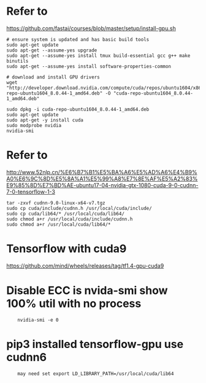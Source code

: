 # Refer to
https://github.com/fastai/courses/blob/master/setup/install-gpu.sh

    # ensure system is updated and has basic build tools
    sudo apt-get update
    sudo apt-get --assume-yes upgrade
    sudo apt-get --assume-yes install tmux build-essential gcc g++ make binutils
    sudo apt-get --assume-yes install software-properties-common

    # download and install GPU drivers
    wget "http://developer.download.nvidia.com/compute/cuda/repos/ubuntu1604/x86_64/cuda-repo-ubuntu1604_8.0.44-1_amd64.deb" -O "cuda-repo-ubuntu1604_8.0.44-1_amd64.deb"

    sudo dpkg -i cuda-repo-ubuntu1604_8.0.44-1_amd64.deb
    sudo apt-get update
    sudo apt-get -y install cuda
    sudo modprobe nvidia
    nvidia-smi
    
# Refer to 
http://www.52nlp.cn/%E6%B7%B1%E5%BA%A6%E5%AD%A6%E4%B9%A0%E6%9C%8D%E5%8A%A1%E5%99%A8%E7%8E%AF%E5%A2%83%E9%85%8D%E7%BD%AE-ubuntu17-04-nvidia-gtx-1080-cuda-9-0-cudnn-7-0-tensorflow-1-3
    
    tar -zxvf cudnn-9.0-linux-x64-v7.tgz
    sudo cp cuda/include/cudnn.h /usr/local/cuda/include/
    sudo cp cuda/lib64/* /usr/local/cuda/lib64/
    sudo chmod a+r /usr/local/cuda/include/cudnn.h
    sudo chmod a+r /usr/local/cuda/lib64/*


# Tensorflow with cuda9

https://github.com/mind/wheels/releases/tag/tf1.4-gpu-cuda9


# Disable ECC is nvida-smi show 100% util with no process
        nvidia-smi -e 0

# pip3 installed tensorflow-gpu use cudnn6
        may need set export LD_LIBRARY_PATH=/usr/local/cuda/lib64
        
